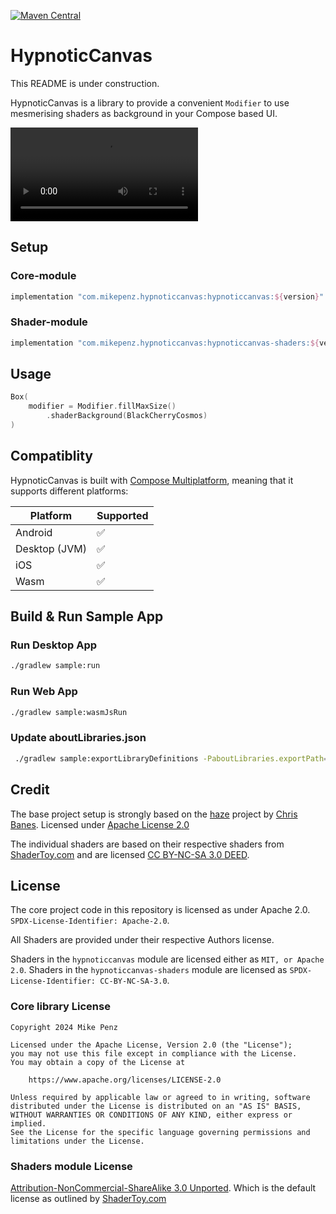 [![Maven Central](https://img.shields.io/maven-central/v/com.mikepenz.hypnoticcanvas/hypnoticcanvas)](https://search.maven.org/search?q=g:com.mikepenz.hypnoticcanvas)

# HypnoticCanvas

This README is under construction.

HypnoticCanvas is a library to provide a convenient `Modifier` to use mesmerising shaders as
background in your Compose based UI.

![Preview](https://github.com/mikepenz/HypnoticCanvas/raw/dev/.github/preview/preview.mp4)

## Setup

### Core-module

```gradle
implementation "com.mikepenz.hypnoticcanvas:hypnoticcanvas:${version}"
```

### Shader-module

```gradle
implementation "com.mikepenz.hypnoticcanvas:hypnoticcanvas-shaders:${version}"
```

## Usage

```kotlin
Box(
    modifier = Modifier.fillMaxSize()
        .shaderBackground(BlackCherryCosmos)
)
```

## Compatiblity

HypnoticCanvas is built with [Compose Multiplatform](https://www.jetbrains.com/lp/compose-multiplatform/), meaning that it supports different platforms:

| Platform      | Supported        |
|---------------|------------------|
| Android       | ✅               |
| Desktop (JVM) | ✅               |
| iOS           | ✅               |
| Wasm          | ✅               |

## Build & Run Sample App

### Run Desktop App

```bash
./gradlew sample:run
```

### Run Web App

```bash
./gradlew sample:wasmJsRun
```

### Update aboutLibraries.json

```bash
 ./gradlew sample:exportLibraryDefinitions -PaboutLibraries.exportPath=src/commonMain/composeResources/files/
 ```

## Credit

The base project setup is strongly based on the [haze](https://github.com/chrisbanes/haze) project
by [Chris Banes](https://github.com/chrisbanes/).
Licensed under [Apache License 2.0](https://github.com/chrisbanes/haze/blob/main/LICENSE)

The individual shaders are based on their respective shaders
from [ShaderToy.com](https://www.shadertoy.com/) and are
licensed [CC BY-NC-SA 3.0 DEED](https://creativecommons.org/licenses/by-nc-sa/3.0/deed.en).

## License

The core project code in this repository is licensed as under Apache
2.0. `SPDX-License-Identifier: Apache-2.0`.

All Shaders are provided under their respective Authors license.

Shaders in the `hypnoticcanvas` module are licensed either as `MIT, or Apache 2.0`.
Shaders in the `hypnoticcanvas-shaders` module are licensed
as `SPDX-License-Identifier: CC-BY-NC-SA-3.0`.

### Core library License

```
Copyright 2024 Mike Penz
 
Licensed under the Apache License, Version 2.0 (the "License");
you may not use this file except in compliance with the License.
You may obtain a copy of the License at

    https://www.apache.org/licenses/LICENSE-2.0

Unless required by applicable law or agreed to in writing, software
distributed under the License is distributed on an "AS IS" BASIS,
WITHOUT WARRANTIES OR CONDITIONS OF ANY KIND, either express or implied.
See the License for the specific language governing permissions and
limitations under the License.
```

### Shaders module License

[Attribution-NonCommercial-ShareAlike 3.0 Unported](https://creativecommons.org/licenses/by-nc-sa/3.0/).
Which is the default license as outlined by [ShaderToy.com](https://www.shadertoy.com/terms)




